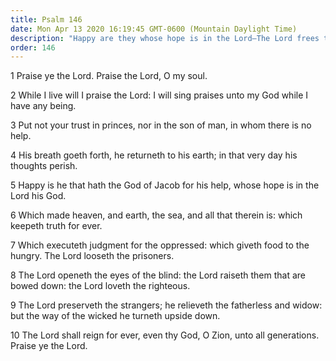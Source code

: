 ```yaml
---
title: Psalm 146
date: Mon Apr 13 2020 16:19:45 GMT-0600 (Mountain Daylight Time)
description: "Happy are they whose hope is in the Lord—The Lord frees the prisoners, loves the righteous, and reigns forever."
order: 146
---
```


1 Praise ye the Lord. Praise the Lord, O my soul.

2 While I live will I praise the Lord: I will sing praises unto my God while I have any being.

3 Put not your trust in princes, nor in the son of man, in whom there is no help.

4 His breath goeth forth, he returneth to his earth; in that very day his thoughts perish.

5 Happy is he that hath the God of Jacob for his help, whose hope is in the Lord his God.

6 Which made heaven, and earth, the sea, and all that therein is: which keepeth truth for ever.

7 Which executeth judgment for the oppressed: which giveth food to the hungry. The Lord looseth the prisoners.

8 The Lord openeth the eyes of the blind: the Lord raiseth them that are bowed down: the Lord loveth the righteous.

9 The Lord preserveth the strangers; he relieveth the fatherless and widow: but the way of the wicked he turneth upside down.

10 The Lord shall reign for ever, even thy God, O Zion, unto all generations. Praise ye the Lord.
